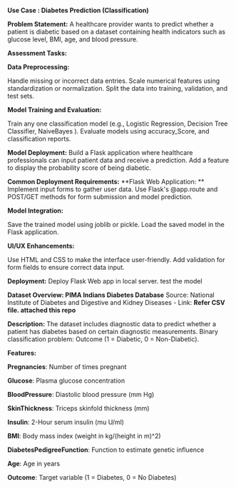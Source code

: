 **Use Case : Diabetes Prediction (Classification)**

**Problem Statement:**
A healthcare provider wants to predict whether a patient is diabetic based on a dataset containing health indicators such as glucose level, BMI, age, and blood pressure.

**Assessment Tasks:**

**Data Preprocessing:**

Handle missing or incorrect data entries.
Scale numerical features using standardization or normalization.
Split the data into training, validation, and test sets.

**Model Training and Evaluation:**

Train any one classification model (e.g., Logistic Regression, Decision Tree Classifier, NaiveBayes ).
Evaluate models using accuracy_Score, and classification reports.

**Model Deployment:**
Build a Flask application where healthcare professionals can input patient data and receive a prediction.
Add a feature to display the probability score of being diabetic.

**Common Deployment Requirements:**
**Flask Web Application:
**
Implement input forms to gather user data.
Use Flask's @app.route and POST/GET methods for form submission and model prediction.

**Model Integration:**

Save the trained model using joblib or pickle.
Load the saved model in the Flask application.

**UI/UX Enhancements:**

Use HTML and CSS to make the interface user-friendly.
Add validation for form fields to ensure correct data input.

**Deployment:**
Deploy Flask Web app in local server.
test the model 

**Dataset Overview: PIMA Indians Diabetes Database**
Source: National Institute of Diabetes and Digestive and Kidney Diseases  - 
Link: **Refer CSV file. attached this repo**

**Description:**
The dataset includes diagnostic data to predict whether a patient has diabetes based on certain diagnostic measurements.
Binary classification problem: Outcome (1 = Diabetic, 0 = Non-Diabetic).

**Features:**

**Pregnancies**: Number of times pregnant

**Glucose**: Plasma glucose concentration

**BloodPressure**: Diastolic blood pressure (mm Hg)

**SkinThickness**: Triceps skinfold thickness (mm)

**Insulin**: 2-Hour serum insulin (mu U/ml)

**BMI**: Body mass index (weight in kg/(height in m)^2)

**DiabetesPedigreeFunction**: Function to estimate genetic influence

**Age**: Age in years

**Outcome**: Target variable (1 = Diabetes, 0 = No Diabetes)


